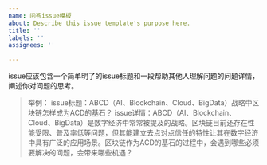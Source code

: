 ```yaml
---
name: 问答issue模板
about: Describe this issue template's purpose here.
title: ''
labels: ''
assignees: ''

---
```


issue应该包含一个简单明了的issue标题和一段帮助其他人理解问题的问题详情，阐述你对问题的思考。

> 举例：
>   issue标题：ABCD（AI、Blockchain、Cloud、BigData）战略中区块链怎样成为ACD的基石？
>  issue详情：ABCD（AI、Blockchain、Cloud、BigData）是数字经济中常常被提及的战略。区块链目前还存在性能受限、普及率低等问题，但其能建立去点对点信任的特性让其在数字经济中具有广泛的应用场景。区块链作为ACD的基石的过程中，会遇到哪些必须要解决的问题，会带来哪些机遇？
